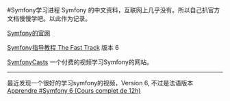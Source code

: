 #Symfony学习进程
Symfony 的中文资料，互联网上几乎没有。所以自己扒官方文档慢慢学吧。以此作为记录。

[Symfony的官网](https://symfony.com/)


[Symfony指导教程 The Fast Track](https://symfony.com/book) 版本 6

[SymfonyCasts](https://symfonycasts.com/) 一个付费的视频学习Symfony的网站。

---
最近发现一个很好的学习symfony的视频，Version 6, 不过是法语版本
[Apprendre #Symfony 6 (Cours complet de 12h)](https://www.youtube.com/watch?v=3K6oBiQK8aA&list=WL&index=4&t=7s)
